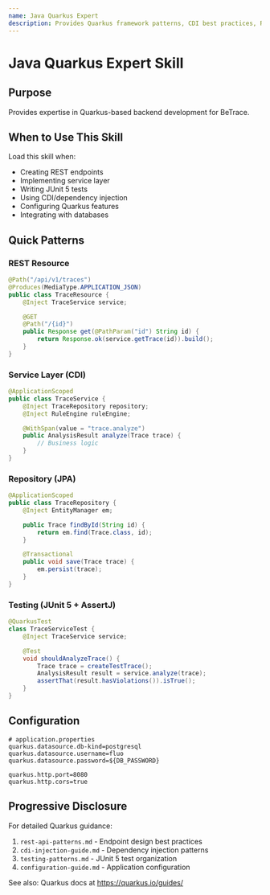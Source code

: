 ```yaml
---
name: Java Quarkus Expert
description: Provides Quarkus framework patterns, CDI best practices, REST API design, and JUnit 5 testing guidance for BeTrace backend
---
```


# Java Quarkus Expert Skill

## Purpose

Provides expertise in Quarkus-based backend development for BeTrace.

## When to Use This Skill

Load this skill when:
- Creating REST endpoints
- Implementing service layer
- Writing JUnit 5 tests
- Using CDI/dependency injection
- Configuring Quarkus features
- Integrating with databases

## Quick Patterns

### REST Resource
```java
@Path("/api/v1/traces")
@Produces(MediaType.APPLICATION_JSON)
public class TraceResource {
    @Inject TraceService service;

    @GET
    @Path("/{id}")
    public Response get(@PathParam("id") String id) {
        return Response.ok(service.getTrace(id)).build();
    }
}
```

### Service Layer (CDI)
```java
@ApplicationScoped
public class TraceService {
    @Inject TraceRepository repository;
    @Inject RuleEngine ruleEngine;

    @WithSpan(value = "trace.analyze")
    public AnalysisResult analyze(Trace trace) {
        // Business logic
    }
}
```

### Repository (JPA)
```java
@ApplicationScoped
public class TraceRepository {
    @Inject EntityManager em;

    public Trace findById(String id) {
        return em.find(Trace.class, id);
    }

    @Transactional
    public void save(Trace trace) {
        em.persist(trace);
    }
}
```

### Testing (JUnit 5 + AssertJ)
```java
@QuarkusTest
class TraceServiceTest {
    @Inject TraceService service;

    @Test
    void shouldAnalyzeTrace() {
        Trace trace = createTestTrace();
        AnalysisResult result = service.analyze(trace);
        assertThat(result.hasViolations()).isTrue();
    }
}
```

## Configuration
```properties
# application.properties
quarkus.datasource.db-kind=postgresql
quarkus.datasource.username=fluo
quarkus.datasource.password=${DB_PASSWORD}

quarkus.http.port=8080
quarkus.http.cors=true
```

## Progressive Disclosure

For detailed Quarkus guidance:
1. `rest-api-patterns.md` - Endpoint design best practices
2. `cdi-injection-guide.md` - Dependency injection patterns
3. `testing-patterns.md` - JUnit 5 test organization
4. `configuration-guide.md` - Application configuration

See also: Quarkus docs at https://quarkus.io/guides/

